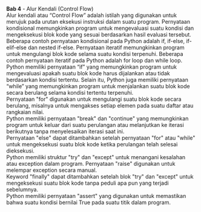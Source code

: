**Bab 4** - Alur Kendali (Control Flow) <br /> 
Alur kendali atau “Control Flow” adalah istilah yang digunakan untuk merujuk pada urutan eksekusi instruksi dalam suatu program. Pernyataan kondisional memungkinkan program untuk mengevaluasi suatu kondisi dan mengeksekusi blok kode yang sesuai berdasarkan hasil evaluasi tersebut. Beberapa contoh pernyataan kondisional pada Python adalah if, if-else, if-elif-else dan nested if-else. Pernyataan iteratif memungkinkan program untuk mengulangi blok kode selama suatu kondisi terpenuhi. Beberapa contoh pernyataan iteratif pada Python adalah for loop dan while loop. <br/>
Python memiliki pernyataan “if” yang memungkinkan program untuk mengevaluasi apakah suatu blok kode harus dijalankan atau tidak berdasarkan kondisi tertentu. Selain itu, Python juga memiliki pernyataan “while” yang memungkinkan program untuk menjalankan suatu blok kode secara berulang selama kondisi tertentu terpenuhi.<br /> 
Pernyataan "for" digunakan untuk mengulangi suatu blok kode secara berulang, misalnya untuk mengakses setiap elemen pada suatu daftar atau rangkaian nilai.<br /> 
Python memiliki pernyataan "break" dan "continue" yang memungkinkan program untuk keluar dari suatu perulangan atau melanjutkan ke iterasi berikutnya tanpa menyelesaikan iterasi saat ini.<br /> 
Pernyataan "else" dapat ditambahkan setelah pernyataan "for" atau "while" untuk mengeksekusi suatu blok kode ketika perulangan telah selesai dieksekusi.<br /> 
Python memiliki struktur "try" dan "except" untuk menangani kesalahan atau exception dalam program.
Pernyataan "raise" digunakan untuk melempar exception secara manual.<br /> 
Keyword "finally" dapat ditambahkan setelah blok "try" dan "except" untuk mengeksekusi suatu blok kode tanpa peduli apa pun yang terjadi sebelumnya.<br /> 
Python memiliki pernyataan "assert" yang digunakan untuk memastikan bahwa suatu kondisi bernilai True pada suatu titik dalam program.<br />